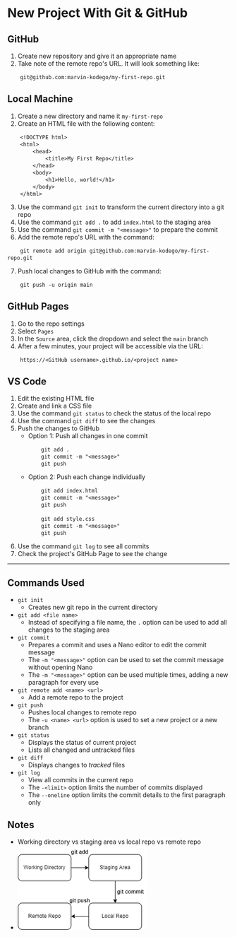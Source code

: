 # New Project With Git & GitHub

## GitHub
1. Create new repository and give it an appropriate name
2. Take note of the remote repo's URL. It will look something like:
```
    git@github.com:marvin-kodego/my-first-repo.git
```

## Local Machine
1. Create a new directory and name it `my-first-repo`
2. Create an HTML file with the following content:
```
    <!DOCTYPE html>
    <html>
        <head>
            <title>My First Repo</title>
        </head>
        <body>
            <h1>Hello, world!</h1>
        </body>
    </html>
```
3. Use the command `git init` to transform the current directory into a git repo
4. Use the command `git add .` to add `index.html` to the staging area
5. Use the command `git commit -m "<message>"` to prepare the commit
6. Add the remote repo's URL with the command:
```
    git remote add origin git@github.com:marvin-kodego/my-first-repo.git
```
7. Push local changes to GitHub with the command:
```
    git push -u origin main
```

## GitHub Pages
1. Go to the repo settings
2. Select `Pages`
3. In the `Source` area, click the dropdown and select the `main` branch
4. After a few minutes, your project will be accessible via the URL:
```
    https://<GitHub username>.github.io/<project name>
```

## VS Code
1. Edit the existing HTML file
2. Create and link a CSS file
3. Use the command `git status` to check the status of the local repo
4. Use the command `git diff` to see the changes
5. Push the changes to GitHub
    - Option 1: Push all changes in one commit
        ```
            git add .
            git commit -m "<message>"
            git push
        ```
    - Option 2: Push each change individually
        ```
            git add index.html
            git commit -m "<message>"
            git push

            git add style.css
            git commit -m "<message>"
            git push
        ```
6. Use the command `git log` to see all commits
7. Check the project's GitHub Page to see the change

- - -

## Commands Used
- `git init`
    - Creates new git repo in the current directory
- `git add <file name>`
    - Instead of specifying a file name, the `.` option can be used to add all changes to the staging area
- `git commit`
    - Prepares a commit and uses a Nano editor to edit the commit message
    - The `-m "<message>"` option can be used to set the commit message without opening Nano
    - The `-m "<message>"` option can be used multiple times, adding a new paragraph for every use
- `git remote add <name> <url>`
    - Add a remote repo to the project
- `git push`
    - Pushes local changes to remote repo
    - The `-u <name> <url>` option is used to set a new project or a new branch
- `git status`
    - Displays the status of current project
    - Lists all changed and untracked files
- `git diff`
    - Displays changes to *tracked* files
- `git log`
    - View all commits in the current repo
    - The `-<limit>` option limits the number of commits displayed
    - The `--oneline` option limits the commit details to the first paragraph only

## Notes
- Working directory vs staging area vs local repo vs remote repo
- ![Git working directory vs staging area vs local repo vs remote repo](../../media/git-working-staging-local-remote.png)
